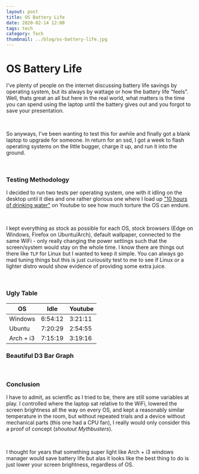 ```yaml
---
layout: post
title: OS Battery Life 
date: 2020-02-14 12:00
tags: tech
category: Tech
thumbnail: ../blog/os-battery-life.jpg
---
```



# OS Battery Life
I've plenty of people on the internet discussing battery life savings by operating system, but its always by wattage or how the battery life "feels". Well, thats great an all but here in the real world, what matters is the time you can spend using the laptop until the battery gives out and you forgot to save your presentation.

<br>

So anyways, I've been wanting to test this for awhile and finally got a blank laptop to upgrade for someone. In return for an ssd, I got a week to flash operating systems on the little bugger, charge it up, and run it into the ground.

<br>

### Testing Methodology

I decided to run two tests per operating system, one with it idling on the desktop until it dies and one rather glorious one where I load up ["10 hours of drinking water"](https://www.youtube.com/watch?v=-EZr-JdzeoI) on Youtube to see how much torture the OS can endure.

<br>

I kept everything as stock as possible for each OS, stock browsers (Edge on Windows, Firefox on Ubuntu/Arch), default wallpaper, connected to the same WiFi - only really changing the power settings such that the screen/system would stay on the whole time. I know there are things out there like `TLP` for Linux but I wanted to keep it simple. You can always go mad tuning things but this is just curiousity test to me to see if Linux or a lighter distro would show evidence of providing some extra juice.

<br>

### Ugly Table

| OS | Idle | Youtube |
| ---- | ---- | ------- |
| Windows | 6:54:12 | 3:21:11 |
| Ubuntu | 7:20:29 | 2:54:55 |
| Arch + i3 | 7:15:19 | 3:19:16 |


### Beautiful D3 Bar Graph
<script src="//d3js.org/d3.v4.min.js"></script>
<div id="time-chart" style="margin: 0 auto; overflow-x: scroll;"></div>
<script>
var data = [{ "opersys": "Arch + i3 (Youtube)", "time": 3.32, "color": "#168fcb"}, { "opersys": "Arch + i3 (Idle)", "time": 7.25, "color": "#168fcb" }, { "opersys": "Ubuntu (YouTube)", "time": 2.92, "color": "#d84614" }, { "opersys": "Ubuntu (Idle)", "time": 7.33, "color": "#d84614" }, { "opersys": "Windows (YouTube)", "time": 3.35, "color": "#66ccfd" }, { "opersys": "Windows (Idle)", "time": 6.92, "color": "#66ccfd" }];
var margin = { top: 20, right: 20, bottom: 60, left: 160 },
    width = 960 - margin.left - margin.right,
    height = 600 - margin.top - margin.bottom;
var y = d3.scaleBand()
    .range([height, 0])
    .padding(0.1);
var x = d3.scaleLinear()
    .range([0, width]);
var svg = d3.select("#time-chart").append("svg")
    .attr("width", width + margin.left + margin.right)
    .attr("height", height + margin.top + margin.bottom)
    .append("g")
    .attr("transform", "translate(" + margin.left + "," + margin.top + ")");
data.forEach(function (d) {
    d.time = +d.time;
});
x.domain([0, d3.max(data, function (d) { return d.time; })])
y.domain(data.map(function (d) { return d.opersys; }));
svg.selectAll(".bar")
    .data(data)
    .enter().append("rect")
    .attr("width", function (d) { return x(d.time); })
    .attr("y", function (d) { return y(d.opersys); })
    .attr("fill", function (d) { return d.color })
    .attr("height", y.bandwidth());
svg.append("g")
    .attr("transform", "translate(0," + height + ")")
    .call(d3.axisBottom(x));
svg.append("g")
    .call(d3.axisLeft(y));
  svg.append("text")             
      .attr("transform",
            "translate(" + (width/2) + " ," + (height + margin.top + 20) + ")")
      .style("text-anchor", "middle")
      .text("Hours");
</script>

<br>

### Conclusion
I have to admit, as scientfic as I tried to be, there are still some variables at play. I controlled where the laptop sat relative to the WiFi, lowered the screen brightness all the way on every OS, and kept a reasonably similar temperature in the room, but without repeated trials and a device without mechanical parts (this one had a CPU fan), I really would only consider this a proof of concept (*shoutout Mythbusters*).

<br>

I thought for years that something super light like Arch + i3 windows manager would save battery life but alas it looks like the best thing to do is just lower your screen brightness, regardless of OS.

<br>